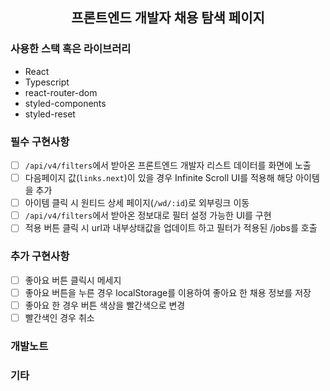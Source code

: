 <div align="center">

## 프론트엔드 개발자 채용 탐색 페이지

</div>

### 사용한 스택 혹은 라이브러리

- React
- Typescript
- react-router-dom
- styled-components
- styled-reset

### 필수 구현사항

- [ ] `/api/v4/filters`에서 받아온 프론트엔드 개발자 리스트 데이터를 화면에 노출
- [ ] 다음페이지 값(`links.next`)이 있을 경우 Infinite Scroll UI를 적용해 해당 아이템을 추가
- [ ] 아이템 클릭 시 원티드 상세 페이지(`/wd/:id`)로 외부링크 이동
- [ ] `/api/v4/filters`에서 받아온 정보대로 필터 설정 가능한 UI를 구현
- [ ] 적용 버튼 클릭 시 url과 내부상태값을 업데이트 하고 필터가 적용된 /jobs를 호출

### 추가 구현사항

- [ ] 좋아요 버튼 클릭시 메세지
- [ ] 좋아요 버튼을 누른 경우 localStorage를 이용하여 좋아요 한 채용 정보를 저장
- [ ] 좋아요 한 경우 버튼 색상을 빨간색으로 변경
- [ ] 빨간색인 경우 취소

### 개발노트

### 기타
